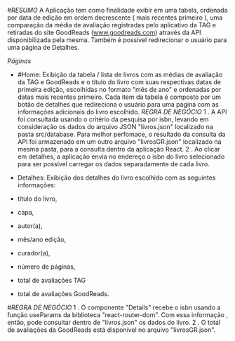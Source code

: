 #*RESUMO*
A Aplicação tem como finalidade exibir em uma tabela, ordenada por data de edição em ordem decrescente ( mais recentes primeiro ), uma comparação da média de avaliação registradas pelo aplicativo da TAG e retiradas do site GoodReads (www.goodreads.com) através da API disponibilizada pela mesma. Também é possível redirecionar o usuário para uma página de Detalhes.

*Páginas*
- #Home:
Exibição da tabela / lista de livros com as médias de avaliação da TAG e GoodReads e o título do livro com suas respectivas datas de primeira edição, escolhidas no formato "mês de ano" e ordenadas por datas mais recentes primeiro. Cada item da tabela é composto por um botão de detalhes que redireciona o usuário para uma página com as informações adicionais do livro escolhido.
 *REGRA DE NEGÓCIO*
    1 . A API foi consultada usando o critério da pesquisa por isbn, levando em consideração os dados do arquivo JSON "livros.json" localizado na pasta src/database. Para melhor perfomace, o resultado da consulta da API foi armazenado em um outro arquivo "livrosGR.json" localizado na mesma pasta, para a consulta dentro da aplicação React.
    2 . Ao clicar em detalhes, a aplicação envia no endereço o isbn do livro selecionado para ser possível carregar os dados separadamente de cada livro.

- Detalhes:
Exibição dos detalhes do livro escolhido com as seguintes informações:

- título do livro,
- capa,
- autor(a),
- mês/ano edição,
- curador(a),
- número de páginas,
- total de avaliações TAG
- total de avaliações GoodReads.

#*REGRA DE NEGÓCIO*
    1 . O componente "Details" recebe o isbn usando a função useParams da biblioteca "react-router-dom". Com essa informação , então, pode consultar dentro de "livros.json" os dados do livro.
    2 . O total de avaliações da GoodReads está disponível no arquivo "livrosGR.json".
